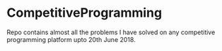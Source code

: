 # CompetitiveProgramming

Repo contains almost all the problems I have solved on any competitive programming platform upto 20th June 2018.
